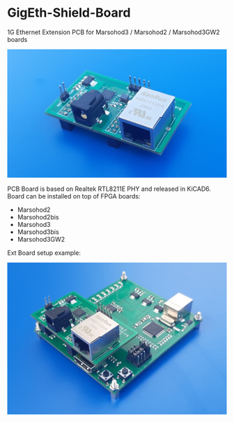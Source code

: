 # GigEth-Shield-Board
1G Ethernet Extension PCB for Marsohod3 / Marsohod2 / Marsohod3GW2 boards

![GigEth Shield photo](photo/Rtl-GigE-Shield.jpg )

PCB Board is based on Realtek RTL8211E PHY and released in KiCAD6.
Board can be installed on top of FPGA boards: 
 - Marsohod2
 - Marsohod2bis
 - Marsohod3
 - Marsohod3bis
 - Marsohod3GW2

Ext Board setup example:

![GigEth Shield photo](photo/Rtl-GigE-Shield-M3GW2.jpg )

 